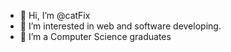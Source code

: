 - 👋 Hi, I’m @catFix
- 👀 I’m interested in web and software developing.
- 🌱 I’m a Computer Science graduates

<!---
catFix/catFix is a ✨ special ✨ repository because its `README.md` (this file) appears on your GitHub profile.
You can click the Preview link to take a look at your changes.
--->
